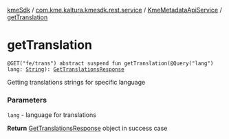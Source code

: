 [kmeSdk](../../index.md) / [com.kme.kaltura.kmesdk.rest.service](../index.md) / [KmeMetadataApiService](index.md) / [getTranslation](./get-translation.md)

# getTranslation

`@GET("fe/trans") abstract suspend fun getTranslation(@Query("lang") lang: `[`String`](https://kotlinlang.org/api/latest/jvm/stdlib/kotlin/-string/index.html)`): `[`GetTranslationsResponse`](../../com.kme.kaltura.kmesdk.rest.response.metadata/-get-translations-response/index.md)

Getting translations strings for specific language

### Parameters

`lang` - language for translations

**Return**
[GetTranslationsResponse](../../com.kme.kaltura.kmesdk.rest.response.metadata/-get-translations-response/index.md) object in success case

